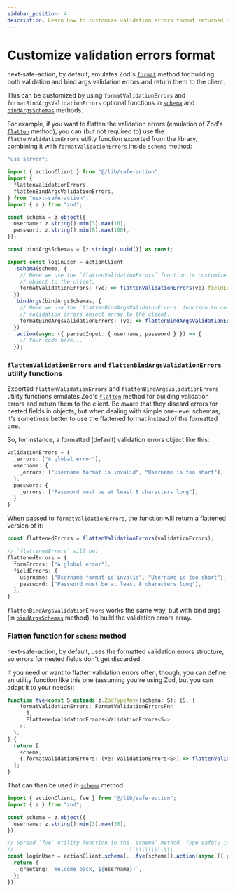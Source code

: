 ```yaml
---
sidebar_position: 4
description: Learn how to customize validation errors format returned to the client.
---
```



# Customize validation errors format

next-safe-action, by default, emulates Zod's [`format`](https://zod.dev/ERROR_HANDLING?id=formatting-errors) method for building both validation and bind args validation errors and return them to the client.

This can be customized by using `formatValidationErrors` and `formatBindArgsValidationErrors` optional functions in [`schema`](/docs/safe-action-client/instance-methods#schema) and [`bindArgsSchemas`](/docs/safe-action-client/instance-methods#bindargsschemas) methods.

For example, if you want to flatten the validation errors (emulation of Zod's [`flatten`](https://zod.dev/ERROR_HANDLING?id=flattening-errors) method), you can (but not required to) use the `flattenValidationErrors` utility function exported from the library, combining it with `formatValidationErrors` inside `schema` method:

```typescript src="src/app/login-action.ts"
"use server";

import { actionClient } from "@/lib/safe-action";
import {
  flattenValidationErrors,
  flattenBindArgsValidationErrors,
} from "next-safe-action";
import { z } from "zod";

const schema = z.object({
  username: z.string().min(3).max(10),
  password: z.string().min(8).max(100),
});

const bindArgsSchemas = [z.string().uuid()] as const;

export const loginUser = actionClient
  .schema(schema, {
    // Here we use the `flattenValidationErrors` function to customize the returned validation errors
    // object to the client.
    formatValidationErrors: (ve) => flattenValidationErrors(ve).fieldErrors,
  })
  .bindArgs(bindArgsSchemas, {
    // Here we use the `flattenBindArgsValidatonErrors` function to customize the returned bind args
    // validation errors object array to the client.
    formatBindArgsValidationErrors: (ve) => flattenBindArgsValidationErrors(ve)
  })
  .action(async ({ parsedInput: { username, password } }) => {
    // Your code here...
  });
```

### `flattenValidationErrors` and `flattenBindArgsValidationErrors` utility functions

Exported `flattenValidationErrors` and `flattenBindArgsValidationErrors` utility functions emulates Zod's [`flatten`](https://zod.dev/ERROR_HANDLING?id=flattening-errors) method for building validation errors and return them to the client. Be aware that they discard errors for nested fields in objects, but when dealing with simple one-level schemas, it's sometimes better to use the flattened format instead of the formatted one.

So, for instance, a formatted (default) validation errors object like this:

```typescript
validationErrors = {
  _errors: ["A global error"],
  username: {
    _errors: ["Username format is invalid", "Username is too short"],
  },
  password: {
    _errors: ["Password must be at least 8 characters long"],
  }
}
```

When passed to `formatValidationErrors`, the function will return a flattened version of it:

```typescript
const flattenedErrors = flattenValidationErrors(validationErrors);

// `flattenedErrors` will be:
flattenedErrors = {
  formErrors: ["A global error"],
  fieldErrors: {
    username: ["Username format is invalid", "Username is too short"],
    password: ["Password must be at least 8 characters long"],
  },
}

```

`flattenBindArgsValidationErrors` works the same way, but with bind args (in [`bindArgsSchemas`](/docs/safe-action-client/instance-methods#bindargsschemas) method), to build the validation errors array.

### Flatten function for `schema` method

next-safe-action, by default, uses the formatted validation errors structure, so errors for nested fields don't get discarded.

If you need or want to flatten validation errors often, though, you can define an utility function like this one (assuming you're using Zod, but you can adapt it to your needs):

```typescript title="src/lib/safe-action.ts"
function fve<const S extends z.ZodTypeAny>(schema: S): [S, {
    formatValidationErrors: FormatValidationErrorsFn<
      S,
      FlattenedValidationErrors<ValidationErrors<S>>
    >;
  },
] {
  return [
    schema,
    { formatValidationErrors: (ve: ValidationErrors<S>) => flattenValidationErrors(ve) },
  ];
}
```

That can then be used in [`schema`](/docs/safe-action-client/instance-methods#schema) method:

```typescript src="src/app/login-action.ts"
import { actionClient, fve } from "@/lib/safe-action";
import { z } from "zod";

const schema = z.object({
  username: z.string().min(3).max(30),
});

// Spread `fve` utility function in the `schema` method. Type safety is preserved.
//                                     \\\\\\\\\\\\\\
const loginUser = actionClient.schema(...fve(schema)).action(async ({ parsedInput: { username } }) => {
  return {
    greeting: `Welcome back, ${username}!`,
  };
});
```